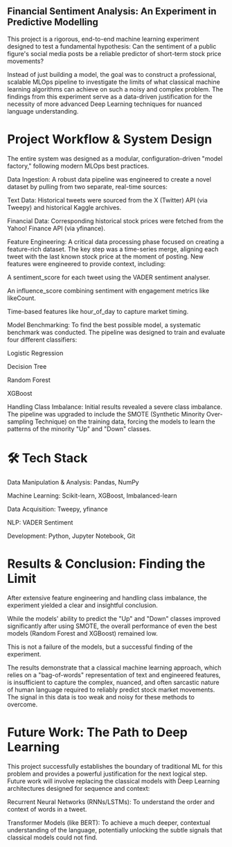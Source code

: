 ## Financial Sentiment Analysis: An Experiment in Predictive Modelling
This project is a rigorous, end-to-end machine learning experiment designed to test a fundamental hypothesis: Can the sentiment of a public figure's social media posts be a reliable predictor of short-term stock price movements?

Instead of just building a model, the goal was to construct a professional, scalable MLOps pipeline to investigate the limits of what classical machine learning algorithms can achieve on such a noisy and complex problem. The findings from this experiment serve as a data-driven justification for the necessity of more advanced Deep Learning techniques for nuanced language understanding.

#  Project Workflow & System Design
The entire system was designed as a modular, configuration-driven "model factory," following modern MLOps best practices.

Data Ingestion: A robust data pipeline was engineered to create a novel dataset by pulling from two separate, real-time sources:

Text Data: Historical tweets were sourced from the X (Twitter) API (via Tweepy) and historical Kaggle archives.

Financial Data: Corresponding historical stock prices were fetched from the Yahoo! Finance API (via yfinance).

Feature Engineering: A critical data processing phase focused on creating a feature-rich dataset. The key step was a time-series merge, aligning each tweet with the last known stock price at the moment of posting. New features were engineered to provide context, including:

A sentiment_score for each tweet using the VADER sentiment analyser.

An influence_score combining sentiment with engagement metrics like likeCount.

Time-based features like hour_of_day to capture market timing.

Model Benchmarking: To find the best possible model, a systematic benchmark was conducted. The pipeline was designed to train and evaluate four different classifiers:

Logistic Regression

Decision Tree

Random Forest

XGBoost

Handling Class Imbalance: Initial results revealed a severe class imbalance. The pipeline was upgraded to include the SMOTE (Synthetic Minority Over-sampling Technique) on the training data, forcing the models to learn the patterns of the minority "Up" and "Down" classes.

# 🛠 Tech Stack
Data Manipulation & Analysis: Pandas, NumPy

Machine Learning: Scikit-learn, XGBoost, Imbalanced-learn

Data Acquisition: Tweepy, yfinance

NLP: VADER Sentiment

Development: Python, Jupyter Notebook, Git

#  Results & Conclusion: Finding the Limit
After extensive feature engineering and handling class imbalance, the experiment yielded a clear and insightful conclusion.

While the models' ability to predict the "Up" and "Down" classes improved significantly after using SMOTE, the overall performance of even the best models (Random Forest and XGBoost) remained low.

This is not a failure of the models, but a successful finding of the experiment.

The results demonstrate that a classical machine learning approach, which relies on a "bag-of-words" representation of text and engineered features, is insufficient to capture the complex, nuanced, and often sarcastic nature of human language required to reliably predict stock market movements. The signal in this data is too weak and noisy for these methods to overcome.

#  Future Work: The Path to Deep Learning
This project successfully establishes the boundary of traditional ML for this problem and provides a powerful justification for the next logical step. Future work will involve replacing the classical models with Deep Learning architectures designed for sequence and context:

Recurrent Neural Networks (RNNs/LSTMs): To understand the order and context of words in a tweet.

Transformer Models (like BERT): To achieve a much deeper, contextual understanding of the language, potentially unlocking the subtle signals that classical models could not find.
